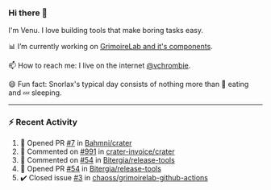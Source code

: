 ### Hi there 👋

I'm Venu. I love building tools that make boring tasks easy.

📊 I’m currently working on [GrimoireLab and it's components](https://chaoss.github.io/grimoirelab).

📫 How to reach me: I live on the internet [@vchrombie](https://www.google.co.in/search?q=vchrombie).

😄 Fun fact: Snorlax's typical day consists of nothing more than :doughnut: eating and :zzz: sleeping.

---

### :zap: Recent Activity

<!--RECENT_ACTIVITY:start-->
1. 💪 Opened PR [#7](https://github.com/Bahmni/crater/pull/7) in [Bahmni/crater](https://github.com/Bahmni/crater)
2. 💬 Commented on [#991](https://github.com/crater-invoice/crater/issues/991#issuecomment-1195014808) in [crater-invoice/crater](https://github.com/crater-invoice/crater)
3. 💬 Commented on [#54](https://github.com/Bitergia/release-tools/pull/54#issuecomment-1193644533) in [Bitergia/release-tools](https://github.com/Bitergia/release-tools)
4. 💪 Opened PR [#54](https://github.com/Bitergia/release-tools/pull/54) in [Bitergia/release-tools](https://github.com/Bitergia/release-tools)
5. ✔️ Closed issue [#3](https://github.com/chaoss/grimoirelab-github-actions/issues/3) in [chaoss/grimoirelab-github-actions](https://github.com/chaoss/grimoirelab-github-actions)
<!--RECENT_ACTIVITY:end-->

<!--
**vchrombie/vchrombie** is a ✨ _special_ ✨ repository because its `README.md` (this file) appears on your GitHub profile.

Here are some ideas to get you started:

- 🔭 I’m currently working on ...
- 🌱 I’m currently learning ...
- 👯 I’m looking to collaborate on ...
- 🤔 I’m looking for help with ...
- 💬 Ask me about ...
- 📫 How to reach me: ...
- 😄 Pronouns: ...
- ⚡ Fun fact: ...
-->
